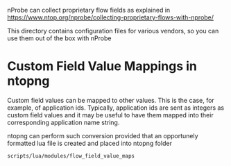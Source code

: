 nProbe can collect proprietary flow fields as explained in https://www.ntop.org/nprobe/collecting-proprietary-flows-with-nprobe/

This directory contains configuration files for various vendors, so you can use them out of the box with nProbe

# Custom Field Value Mappings in ntopng

Custom field values can be mapped to other values. This is the case,
for example, of application ids. Typically, application ids are sent
as integers as custom field values and it may be useful to have them
mapped into their corresponding application name string.

ntopng can perform such conversion provided that an opportunely
formatted lua file is created and placed into ntopng folder

```
scripts/lua/modules/flow_field_value_maps
```


